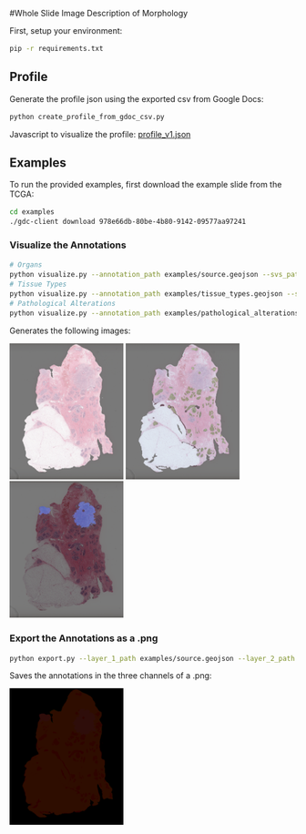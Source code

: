 #Whole Slide Image Description of Morphology

First, setup your environment:
```bash
pip -r requirements.txt
```

## Profile

Generate the profile json using the exported csv from Google Docs:
```bash
python create_profile_from_gdoc_csv.py
```

Javascript to visualize the profile: [profile_v1.json](https://rawcdn.githack.com/human-centered-ai-lab/WSIDOM/5513adfa895773f22755304a447b8053a3044fd1/profile_viewer/index.html)

## Examples

To run the provided examples, first download the example slide from the TCGA:

```bash
cd examples
./gdc-client download 978e66db-80be-4b80-9142-09577aa97241
```

### Visualize the Annotations

```bash
# Organs
python visualize.py --annotation_path examples/source.geojson --svs_path examples/978e66db-80be-4b80-9142-09577aa97241/TCGA-BH-A1FE-01Z-00-DX1.8FB57ECF-350B-44E4-8612-63E8374D3C4B.svs  --profile_path profiles/tissue_types_v1.json --output_path output/source.png --output_resolution 16
# Tissue Types
python visualize.py --annotation_path examples/tissue_types.geojson --svs_path examples/978e66db-80be-4b80-9142-09577aa97241/TCGA-BH-A1FE-01Z-00-DX1.8FB57ECF-350B-44E4-8612-63E8374D3C4B.svs  --profile_path profiles/tissue_types_v1.json --output_path output/tissue_types.png --output_resolution 16
# Pathological Alterations
python visualize.py --annotation_path examples/pathological_alterations.geojson --svs_path examples/978e66db-80be-4b80-9142-09577aa97241/TCGA-BH-A1FE-01Z-00-DX1.8FB57ECF-350B-44E4-8612-63E8374D3C4B.svs --profile_path profiles/tissue_types_v1.json --output_path output/pathological_alterations.png --output_resolution 16
```
Generates the following images:

<p float="center">
  <img src="output/source.png" width="200" />
  <img src="output/tissue_types.png" width="200" /> 
  <img src="output/pathological_alterations.png" width="200" />
</p>

### Export the Annotations as a .png

```bash
python export.py --layer_1_path examples/source.geojson --layer_2_path examples/tissue_types.geojson --layer_3_path examples/pathological_alterations.geojson --output_path output/annotation.png --output_resolution 16 --profile_path profiles/tissue_types_v1.json --svs_path examples/978e66db-80be-4b80-9142-09577aa97241/TCGA-BH-A1FE-01Z-00-DX1.8FB57ECF-350B-44E4-8612-63E8374D3C4B.svs
```
Saves the annotations in the three channels of a .png:

  <img src="output/annotation.png" width="200" />
